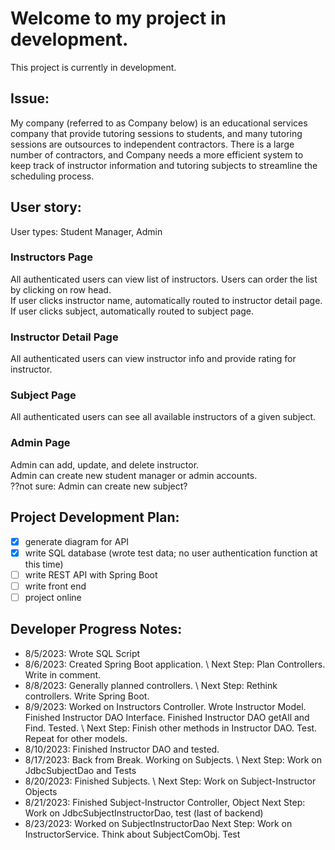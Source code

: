 # Welcome to my project in development.

This project is currently in development. 

## Issue:
My company (referred to as Company below) is an educational services company that provide tutoring sessions to students, and many tutoring sessions are outsources to independent contractors. There is a large number of contractors, and Company needs a more efficient system to keep track of instructor information and tutoring subjects to streamline the scheduling process. 

## User story:
User types: Student Manager, Admin

### Instructors Page
All authenticated users can view list of instructors. Users can order the list by clicking on row head.\
If user clicks instructor name, automatically routed to instructor detail page.\
If user clicks subject, automatically routed to subject page. 

### Instructor Detail Page
All authenticated users can view instructor info and provide rating for instructor. 

### Subject Page
All authenticated users can see all available instructors of a given subject. 

### Admin Page
Admin can add, update, and delete instructor. \
Admin can create new student manager or admin accounts. \
??not sure: Admin can create new subject? 

## Project Development Plan:
- [x] generate diagram for API
- [x] write SQL database (wrote test data; no user authentication function at this time)
- [ ] write REST API with Spring Boot
- [ ] write front end
- [ ] project online 

## Developer Progress Notes:
<ul>
<li>
8/5/2023: Wrote SQL Script
</li>
<li>
8/6/2023: Created Spring Boot application. \
Next Step: Plan Controllers. Write in comment.
</li>
<li>
8/8/2023: Generally planned controllers. \
Next Step: Rethink controllers. Write Spring Boot.
</li>
<li>
8/9/2023: Worked on Instructors Controller. Wrote Instructor Model. Finished Instructor DAO Interface. Finished Instructor DAO getAll and Find. Tested. \ 
Next Step: Finish other methods in Instructor DAO. Test. Repeat for other models.
</li>
<li>
8/10/2023: Finished Instructor DAO and tested.
</li>
<li>
8/17/2023: Back from Break. Working on Subjects. \ 
Next Step: Work on JdbcSubjectDao and Tests 
</li>
<li>
8/20/2023: Finished Subjects. \ 
Next Step: Work on Subject-Instructor Objects
</li>
<li>
8/21/2023: Finished Subject-Instructor Controller, Object
Next Step: Work on JdbcSubjectInstructorDao, test (last of backend)
</li>
<li>
8/23/2023: Worked on SubjectInstructorDao
Next Step: Work on InstructorService. Think about SubjectComObj. Test
</li>
</ul>
